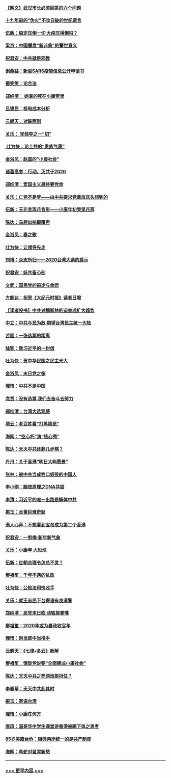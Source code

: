 #### [【网文】武汉市长必须回答的六个问题](../pages/nsc993/n11813848.md?t=01231011) 
#### [十九年前的“伪火”不攻自破的世纪谎言](../pages/nsc993/n11813238.md?t=01231011) 
#### [伍新：稳定压倒一切 大疫压得倒吗？](../pages/nsc993/n11812634.md?t=01231011) 
#### [梁京：中国爆发“新非典”的警世意义](../pages/nsc993/n11812554.md?t=01231011) 
#### [祝君安：中共就是邪教](../pages/nsc993/n11812431.md?t=01231011) 
#### [谢燕益：新型SARS疫情信息公开申请书](../pages/nsc993/n11808840.md?t=01231011) 
#### [蜀笑笑：论合法](../pages/nsc993/n11808064.md?t=01231011) 
#### [郑纯清： 她真的死在小康梦里](../pages/nsc993/n11806623.md?t=01231011) 
#### [吕锡民：核电成本分析](../pages/nsc993/n11806284.md?t=01231011) 
#### [云鹤天：对联两则](../pages/nsc993/n11805957.md?t=01231011) 
#### [关乐： 党领导之一“切”](../pages/nsc993/n11804505.md?t=01231011) 
#### [ 吐为快：论土共的“贵族气质”](../pages/nsc993/n11804490.md?t=01231011) 
#### [金浴凤：赵国的“小康社会”](../pages/nsc993/n11804452.md?t=01231011) 
#### [诸葛高参：行动，灭共于2020](../pages/nsc993/n11804120.md?t=01231011) 
#### [郑纯清：爱国主义最终要党命](../pages/nsc993/n11802197.md?t=01231011) 
#### [关乐：亡党不是梦——由中共要求党章放床头想到的](../pages/nsc993/n11802156.md?t=01231011) 
#### [伍新：无花言现花言形——小康年初哭吴花燕](../pages/nsc993/n11800044.md?t=01231011) 
#### [陈达：马屁似拍颠覆声](../pages/nsc993/n11800010.md?t=01231011) 
#### [金浴凤：春之歌](../pages/nsc993/n11797687.md?t=01231011) 
#### [吐为快：让领导先走](../pages/nsc993/n11797512.md?t=01231011) 
#### [刘博：众志所归——2020台湾大选的启示](../pages/nsc993/n11796878.md?t=01231011) 
#### [祝君安：妖共畜心剖](../pages/nsc993/n11794273.md?t=01231011) 
#### [文武：国民党的前途与命运](../pages/nsc993/n11794198.md?t=01231011) 
#### [方能达：祝贺《大纪元时报》读者日增](../pages/nsc993/n11793807.md?t=01231011) 
#### [【读者投书】中共对穆斯林的迫害成扩大趋势](../pages/nsc993/n11791371.md?t=01231011) 
#### [中立：中共与民为敌 期望台湾民主统一大陆](../pages/nsc993/n11790392.md?t=01231011) 
#### [苦胆：一张选票的距离](../pages/nsc993/n11788914.md?t=01231011) 
#### [陆客：致习近平的一封信](../pages/nsc993/n11788867.md?t=01231011) 
#### [吐为快：贺中华民国之民主光大](../pages/nsc993/n11788618.md?t=01231011) 
#### [金浴凤：末日党之像](../pages/nsc993/n11787475.md?t=01231011) 
#### [理悟：中共不是中国](../pages/nsc993/n11787463.md?t=01231011) 
#### [念贲：没有选票  我们去奋斗去努力](../pages/nsc993/n11787398.md?t=01231011) 
#### [郑纯清：台湾大选观感](../pages/nsc993/n11786210.md?t=01231011) 
#### [项云：老百姓看“打黑除恶”](../pages/nsc993/n11785398.md?t=01231011) 
#### [海网：“空心朽”演“核心秀”](../pages/nsc993/n11783874.md?t=01231011) 
#### [陈达：天灭中共还剩几步棋？](../pages/nsc993/n11783719.md?t=01231011) 
#### [丹丹：关于香港“明日大屿愿景”](../pages/nsc993/n11783273.md?t=01231011) 
#### [张林：被中共当成牲口奴役的中国人](../pages/nsc993/n11782397.md?t=01231011) 
#### [李小刚：脑控原理之DNA共振](../pages/nsc993/n11780962.md?t=01231011) 
#### [李清：习近平的唯一出路是解体中共](../pages/nsc993/n11780866.md?t=01231011) 
#### [振玉：炎黄巨难奇耻](../pages/nsc993/n11779632.md?t=01231011) 
#### [港人心声：不想看到宝岛成为第二个香港](../pages/nsc993/n11778817.md?t=01231011) 
#### [祝君安：一剪梅‧新年新气象](../pages/nsc993/n11776340.md?t=01231011) 
#### [关乐：小康年 大役现](../pages/nsc993/n11774213.md?t=01231011) 
#### [伍新：红朝总理令怎总不灵？](../pages/nsc993/n11770813.md?t=01231011) 
#### [廖祖笙：千年不遇的乱政](../pages/nsc993/n11770373.md?t=01231011) 
#### [吐为快：公检法司快收手](../pages/nsc993/n11770359.md?t=01231011) 
#### [关乐：就王志民下台寄语有良港警](../pages/nsc993/n11769903.md?t=01231011) 
#### [郑纯清：恶党末日临 动辄挨掌嘴](../pages/nsc993/n11769356.md?t=01231011) 
#### [廖祖笙：2020年或为暴政收官年](../pages/nsc993/n11768216.md?t=01231011) 
#### [理悟：别当郎中当推手](../pages/nsc993/n11768243.md?t=01231011) 
#### [云鹤天：《七律▪冬云》新解](../pages/nsc993/n11768204.md?t=01231011) 
#### [廖祖笙：饿饭党说要“全面建成小康社会”](../pages/nsc993/n11767482.md?t=01231011) 
#### [陈达：天灭中共之罗网谁能挡住？](../pages/nsc993/n11767465.md?t=01231011) 
#### [李春草：天灭中共此其时](../pages/nsc993/n11767452.md?t=01231011) 
#### [振玉：寄语台湾](../pages/nsc993/n11767432.md?t=01231011) 
#### [理悟：小康在何方](../pages/nsc993/n11767394.md?t=01231011) 
#### [唐风：温哥华中学生课堂讲香港被踢下体之思考](../pages/nsc993/n11766848.md?t=01231011) 
#### [85岁美籍台侨：阻碍两岸统一的是共产制度](../pages/nsc993/n11765043.md?t=01231011) 
#### [海网：龟蛇对鼠哭新愁](../pages/nsc993/n11764895.md?t=01231011) 

----
#### [ >>> 更早内容 <<< ](../indexes/nsc993-earlier.md)
